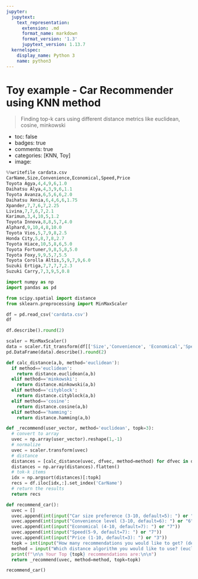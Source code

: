 ```yaml
---
jupyter:
  jupytext:
    text_representation:
      extension: .md
      format_name: markdown
      format_version: '1.3'
      jupytext_version: 1.13.7
  kernelspec:
    display_name: Python 3
    name: python3
---
```


<!-- #region id="s_V0wG8RzCrT" -->
# Toy example - Car Recommender using KNN method
> Finding top-k cars using different distance metrics like euclidean, cosine, minkowski

- toc: false
- badges: true
- comments: true
- categories: [KNN, Toy]
- image:
<!-- #endregion -->

```python colab={"base_uri": "https://localhost:8080/"} id="jK5CPdichhR8" outputId="7fc9c81a-5085-4fe7-8c35-a363e11c5a0d"
%%writefile cardata.csv
CarName,Size,Convenience,Economical,Speed,Price
Toyota Agya,4,4,9,6,1.0
Daihatsu Alya,4,3,9,6,1.1
Toyota Avanza,6,5,6,6,2.0
Daihatsu Xenia,6,4,6,6,1.75
Xpander,7,7,6,7,2.25
Livina,7,7,6,7,2.1
Karimun,3,4,10,5,1.2
Toyota Innova,8,8,5,7,4.0
Alphard,9,10,4,8,10.0
Toyota Vios,5,7,9,8,2.5
Honda City,5,8,7,8,2.7
Toyota Hiace,10,5,8,6,5.0
Toyota Fortuner,9,8,5,8,5.0
Toyota Foxy,9,9,5,7,5.5
Toyota Corolla Altis,5,9,7,9,6.0
Suzuki Ertiga,7,7,7,7,2.3
Suzuki Carry,7,3,9,5,0.8
```

```python id="ClzLMBrGhluw"
import numpy as np
import pandas as pd 

from scipy.spatial import distance
from sklearn.preprocessing import MinMaxScaler
```

```python colab={"base_uri": "https://localhost:8080/", "height": 576} id="OAH4h2mYhrJY" outputId="8505f3f7-9da0-420c-843c-fbb6f4124996"
df = pd.read_csv('cardata.csv')
df
```

```python colab={"base_uri": "https://localhost:8080/", "height": 297} id="ZEWnVakKiQZV" outputId="05503f9f-7c04-42c7-d7a2-fd754ec3719f"
df.describe().round(2)
```

```python colab={"base_uri": "https://localhost:8080/", "height": 297} id="yz_kDfGfiTVe" outputId="74f99ea1-0099-4b5c-ae76-1948a23a11f9"
scaler = MinMaxScaler()
data = scaler.fit_transform(df[['Size','Convenience', 'Economical','Speed','Price']].values)
pd.DataFrame(data).describe().round(2)
```

```python id="ic-fFuabnipQ"
def calc_distance(a,b, method='euclidean'):
  if method=='euclidean':
    return distance.euclidean(a,b)
  elif method=='minkowski':
    return distance.minkowski(a,b)
  elif method=='cityblock':
    return distance.cityblock(a,b)
  elif method=='cosine':
    return distance.cosine(a,b)
  elif method=='hamming':
    return distance.hamming(a,b)
```

```python id="ZAHYQ8wZjcOV"
def _recommend(user_vector, method='euclidean', topk=3):
  # convert to array
  uvec = np.array(user_vector).reshape(1,-1)
  # normalize
  uvec = scaler.transform(uvec)
  # distance
  distances = [calc_distance(uvec, dfvec, method=method) for dfvec in data]
  distances = np.array(distances).flatten()
  # tok-k items
  idx = np.argsort(distances)[:topk]
  recs = df.iloc[idx,:].set_index('CarName')
  # return the results
  return recs
```

```python id="vwSEc2zXoMR6"
def recommend_car():
  uvec = []
  uvec.append(int(input("Car size preference (3-10, default=5): ") or "5"))
  uvec.append(int(input("Convenience level (3-10, default=6): ") or "6"))
  uvec.append(int(input("Economical (4-10, default=7): ") or "7"))
  uvec.append(int(input("Speed(5-9, default=7): ") or "7"))
  uvec.append(int(input("Price (1-10, default=3): ") or "3"))
  topk = int(input("How many recommendations you would like to get? (default=3): ") or "3")
  method = input("Which distance algorithm you would like to use? (euclidean/ minkowski/ cityblock/ cosine/ hamming, default=euclidean): ") or "euclidean"
  print(f"\n\n Your Top {topk} recommendations are:\n\n")
  return _recommend(uvec, method=method, topk=topk)
```

```python colab={"base_uri": "https://localhost:8080/", "height": 428} id="ejPTflDDoYZk" outputId="56e6e0ca-1cb5-43c8-fbe4-930c879c7835"
recommend_car()
```
